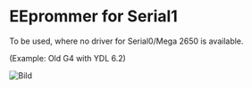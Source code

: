 # EEprommer for Serial1

To be used, where no driver for Serial0/Mega 2650 is available.

(Example: Old G4 with YDL 6.2)

![Bild](https://github.com/petersieg/eeprom/blob/master/ser1/Mega%20Serial1%20an%20G4.jpeg)



